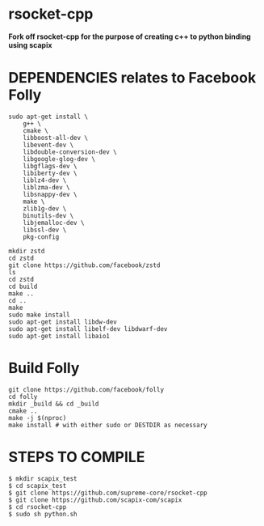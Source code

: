 # rsocket-cpp

<b>
Fork off rsocket-cpp for the purpose of creating c++ to python binding using scapix
</b>

# DEPENDENCIES relates to Facebook Folly

```
sudo apt-get install \
    g++ \
    cmake \
    libboost-all-dev \
    libevent-dev \
    libdouble-conversion-dev \
    libgoogle-glog-dev \
    libgflags-dev \
    libiberty-dev \
    liblz4-dev \
    liblzma-dev \
    libsnappy-dev \
    make \
    zlib1g-dev \
    binutils-dev \
    libjemalloc-dev \
    libssl-dev \
    pkg-config
    
mkdir zstd
cd zstd
git clone https://github.com/facebook/zstd
ls
cd zstd
cd build
make ..
cd ..
make 
sudo make install
sudo apt-get install libdw-dev
sudo apt-get install libelf-dev libdwarf-dev
sudo apt-get install libaio1
```


# Build Folly
```
git clone https://github.com/facebook/folly
cd folly
mkdir _build && cd _build
cmake ..
make -j $(nproc)
make install # with either sudo or DESTDIR as necessary
```


# STEPS TO COMPILE

```
$ mkdir scapix_test
$ cd scapix_test
$ git clone https://github.com/supreme-core/rsocket-cpp
$ git clone https://github.com/scapix-com/scapix
$ cd rsocket-cpp
$ sudo sh python.sh
```

